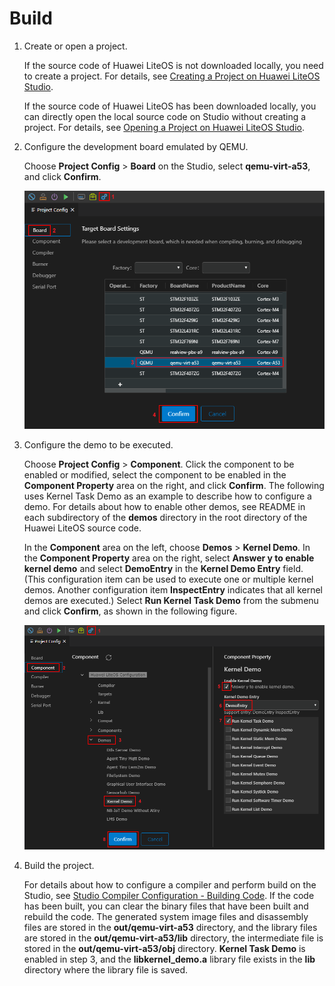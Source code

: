 # Build<a name="EN-US_TOPIC_0317470056"></a>

1.  Create or open a project.

    If the source code of Huawei LiteOS is not downloaded locally, you need to create a project. For details, see  [Creating a Project on Huawei LiteOS Studio](https://liteos.gitee.io/liteos_studio/#/project_stm32?id=%e6%96%b0%e5%bb%ba%e5%b7%a5%e7%a8%8b%ef%bc%88%e5%8f%af%e9%80%89%ef%bc%89).

    If the source code of Huawei LiteOS has been downloaded locally, you can directly open the local source code on Studio without creating a project. For details, see  [Opening a Project on Huawei LiteOS Studio](https://liteos.gitee.io/liteos_studio/#/project_stm32?id=%e6%89%93%e5%bc%80%e5%b7%a5%e7%a8%8b).

2.  Configure the development board emulated by QEMU.

    Choose  **Project Config**  \>  **Board**  on the Studio, select  **qemu-virt-a53**, and click  **Confirm**.

    ![](figures/a53_select_board.png)

3.  Configure the demo to be executed.

    Choose  **Project Config**  \>  **Component**. Click the component to be enabled or modified, select the component to be enabled in the  **Component Property**  area on the right, and click  **Confirm**. The following uses Kernel Task Demo as an example to describe how to configure a demo. For details about how to enable other demos, see README in each subdirectory of the  **demos**  directory in the root directory of the Huawei LiteOS source code.

    In the  **Component**  area on the left, choose  **Demos**  \>  **Kernel Demo**. In the  **Component Property**  area on the right, select  **Answer y to enable kernel demo**  and select  **DemoEntry**  in the  **Kernel Demo Entry**  field. \(This configuration item can be used to execute one or multiple kernel demos. Another configuration item  **InspectEntry**  indicates that all kernel demos are executed.\) Select  **Run Kernel Task Demo**  from the submenu and click  **Confirm**, as shown in the following figure.

    ![](figures/select_task_demo_in_studio.png)

4.  Build the project.

    For details about how to configure a compiler and perform build on the Studio, see  [Studio Compiler Configuration - Building Code](https://liteos.gitee.io/liteos_studio/#/project_stm32?id=%e7%bc%96%e8%af%91%e9%85%8d%e7%bd%ae-%e7%bc%96%e8%af%91%e4%bb%a3%e7%a0%81). If the code has been built, you can clear the binary files that have been built and rebuild the code. The generated system image files and disassembly files are stored in the  **out/qemu-virt-a53**  directory, and the library files are stored in the  **out/qemu-virt-a53/lib**  directory, the intermediate file is stored in the  **out/qemu-virt-a53/obj**  directory.  **Kernel Task Demo**  is enabled in step 3, and the  **libkernel\_demo.a**  library file exists in the  **lib**  directory where the library file is saved.


